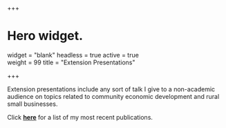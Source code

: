 +++
# Hero widget.
widget = "blank"
headless = true
active = true  
weight = 99
title = "Extension Presentations"

+++

Extension presentations include any sort of talk I give to a non-academic audience on topics related to community economic development and rural small businesses.

Click [**here**](/post/presentation_list) for a list of my most recent publications.

